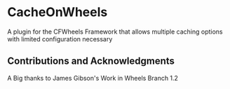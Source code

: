 # CacheOnWheels
A plugin for the CFWheels Framework that allows multiple caching options with limited configuration necessary


## Contributions and Acknowledgments
A Big thanks to James Gibson's Work in Wheels Branch 1.2
